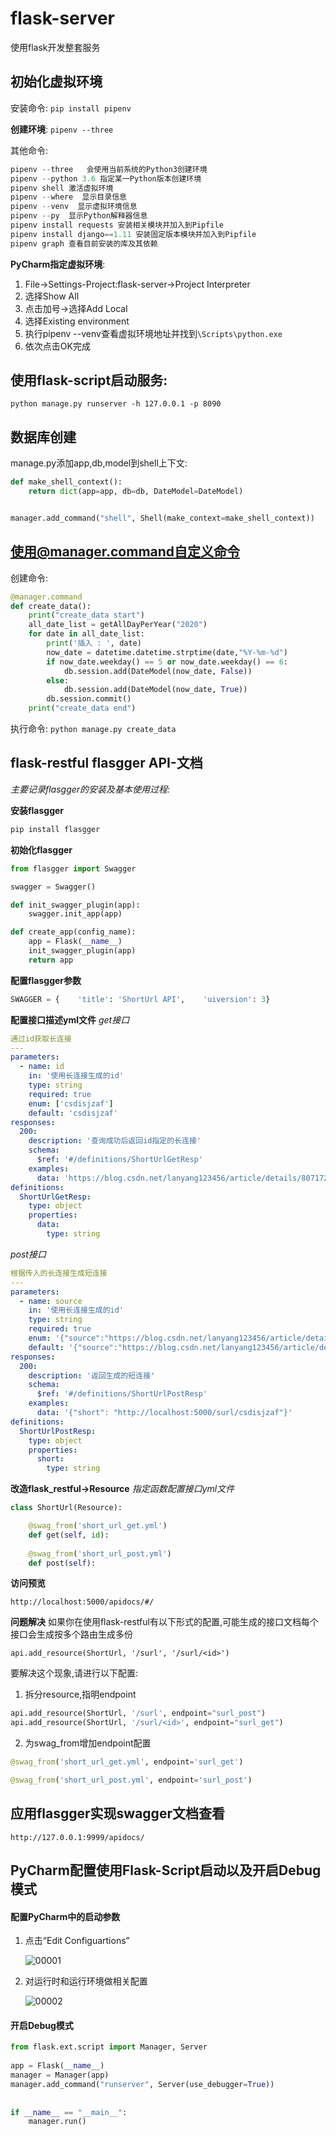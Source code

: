 # flask-server

使用flask开发整套服务

## 初始化虚拟环境

安装命令: ` pip install pipenv `

**创建环境**: `pipenv --three`

其他命令:

```python
pipenv --three   会使用当前系统的Python3创建环境
pipenv --python 3.6 指定某一Python版本创建环境
pipenv shell 激活虚拟环境
pipenv --where  显示目录信息
pipenv --venv  显示虚拟环境信息
pipenv --py  显示Python解释器信息
pipenv install requests 安装相关模块并加入到Pipfile
pipenv install django==1.11 安装固定版本模块并加入到Pipfile
pipenv graph 查看目前安装的库及其依赖
```

**PyCharm指定虚拟环境**:

1. File->Settings-Project:flask-server->Project Interpreter
2. 选择Show All
3. 点击加号->选择Add Local
4. 选择Existing environment
5. 执行pipenv --venv查看虚拟环境地址并找到`\Scripts\python.exe`
6. 依次点击OK完成



## 使用flask-script启动服务:

`python manage.py runserver -h 127.0.0.1 -p 8090`

## 数据库创建

manage.py添加app,db,model到shell上下文:

```python
def make_shell_context():
    return dict(app=app, db=db, DateModel=DateModel)


manager.add_command("shell", Shell(make_context=make_shell_context))
```



## 使用@manager.command自定义命令 

创建命令:

```python
@manager.command
def create_data():
    print("create_data start")
    all_date_list = getAllDayPerYear("2020")
    for date in all_date_list:
        print('插入 : ', date)
        now_date = datetime.datetime.strptime(date,"%Y-%m-%d")
        if now_date.weekday() == 5 or now_date.weekday() == 6:
            db.session.add(DateModel(now_date, False))
        else:
            db.session.add(DateModel(now_date, True))
        db.session.commit()
    print("create_data end")
```



执行命令: `python manage.py create_data`

## flask-restful flasgger API-文档

*主要记录flasgger的安装及基本使用过程:*

**安装flasgger**
```python
pip install flasgger
```

**初始化flasgger**
```python
from flasgger import Swagger

swagger = Swagger()

def init_swagger_plugin(app):    
    swagger.init_app(app)

def create_app(config_name):
    app = Flask(__name__)
    init_swagger_plugin(app)
    return app
```

**配置flasgger参数**
```python
SWAGGER = {    'title': 'ShortUrl API',    'uiversion': 3}
```

**配置接口描述yml文件**
*get接口*
```yml
通过id获取长连接
---
parameters:
  - name: id
    in: '使用长连接生成的id'
    type: string
    required: true
    enum: ['csdisjzaf']
    default: 'csdisjzaf'
responses:
  200:
    description: '查询成功后返回id指定的长连接'
    schema:
      $ref: '#/definitions/ShortUrlGetResp'
    examples:
      data: 'https://blog.csdn.net/lanyang123456/article/details/80717250'
definitions:
  ShortUrlGetResp:
    type: object
    properties:
      data:
        type: string
```
*post接口*
```yml
根据传入的长连接生成短连接
---
parameters:
  - name: source
    in: '使用长连接生成的id'
    type: string
    required: true
    enum: '{"source":"https://blog.csdn.net/lanyang123456/article/details/80717250"}'
    default: '{"source":"https://blog.csdn.net/lanyang123456/article/details/80717250"}'
responses:
  200:
    description: '返回生成的短连接'
    schema:
      $ref: '#/definitions/ShortUrlPostResp'
    examples:
      data: '{"short": "http://localhost:5000/surl/csdisjzaf"}'
definitions:
  ShortUrlPostResp:
    type: object
    properties:
      short:
        type: string
```

**改造flask_restful->Resource**
*指定函数配置接口yml文件*
```python
class ShortUrl(Resource):

    @swag_from('short_url_get.yml')
    def get(self, id):
    
    @swag_from('short_url_post.yml')
    def post(self):

```

**访问预览**
```
http://localhost:5000/apidocs/#/
```

**问题解决**
如果你在使用flask-restful有以下形式的配置,可能生成的接口文档每个接口会生成按多个路由生成多份
```
api.add_resource(ShortUrl, '/surl', '/surl/<id>')
```
要解决这个现象,请进行以下配置:
1. 拆分resource,指明endpoint
```python
api.add_resource(ShortUrl, '/surl', endpoint="surl_post")
api.add_resource(ShortUrl, '/surl/<id>', endpoint="surl_get")
```
2. 为swag_from增加endpoint配置
```python
@swag_from('short_url_get.yml', endpoint='surl_get')

@swag_from('short_url_post.yml', endpoint='surl_post')
```

## 应用flasgger实现swagger文档查看

` http://127.0.0.1:9999/apidocs/ `

## PyCharm配置使用Flask-Script启动以及开启Debug模式

####  配置PyCharm中的启动参数

1. 点击“Edit Configuartions” 

   ![00001](./sources/00001.png)

2. 对运行时和运行环境做相关配置 

   ![00002](./sources/00002.png)

####  开启Debug模式 

```python
from flask.ext.script import Manager, Server
 
app = Flask(__name__)
manager = Manager(app)
manager.add_command("runserver", Server(use_debugger=True))
 
 
if __name__ == "__main__":
    manager.run()
```

